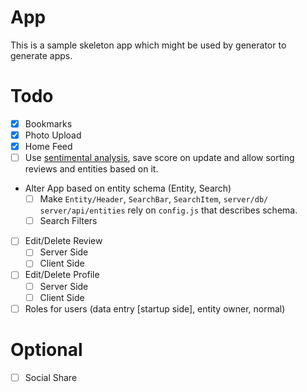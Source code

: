 App
==

This is a sample skeleton app which might be used by generator to generate apps.

Todo
==

* [x] Bookmarks
* [x] Photo Upload
* [x] Home Feed
* [ ] Use [sentimental analysis](https://www.npmjs.com/package/sentiment-analysis), save score on update and allow sorting reviews and entities based on it.
* Alter App based on entity schema (Entity, Search)
  * [ ] Make `Entity/Header`, `SearchBar`, `SearchItem`, `server/db/` `server/api/entities` rely on `config.js` that describes schema.
  * [ ] Search Filters
* [ ] Edit/Delete Review
  * [ ] Server Side
  * [ ] Client Side
* [ ] Edit/Delete Profile
  * [ ] Server Side
  * [ ] Client Side
* [ ] Roles for users (data entry [startup side], entity owner, normal)

Optional
==
* [ ] Social Share
